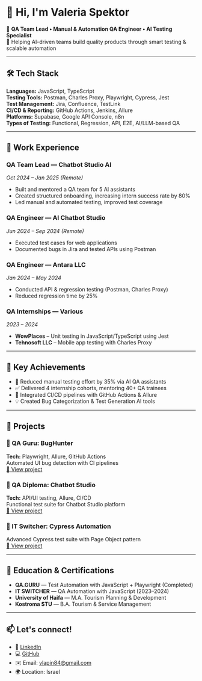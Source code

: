 
# 👋 Hi, I'm Valeria Spektor

🎯 **QA Team Lead • Manual & Automation QA Engineer • AI Testing Specialist**  
🚀 Helping AI-driven teams build quality products through smart testing & scalable automation

---

## 🛠️ Tech Stack

**Languages:** JavaScript, TypeScript  
**Testing Tools:** Postman, Charles Proxy, Playwright, Cypress, Jest  
**Test Management:** Jira, Confluence, TestLink  
**CI/CD & Reporting:** GitHub Actions, Jenkins, Allure  
**Platforms:** Supabase, Google API Console, n8n  
**Types of Testing:** Functional, Regression, API, E2E, AI/LLM-based QA

---

## 💼 Work Experience

### **QA Team Lead — Chatbot Studio AI**  
*Oct 2024 – Jan 2025 (Remote)*  
- Built and mentored a QA team for 5 AI assistants  
- Created structured onboarding, increasing intern success rate by 80%  
- Led manual and automated testing, improved test coverage

### **QA Engineer — AI Chatbot Studio**  
*Jun 2024 – Sep 2024 (Remote)*  
- Executed test cases for web applications  
- Documented bugs in Jira and tested APIs using Postman

### **QA Engineer — Antara LLC**  
*Jan 2024 – May 2024*  
- Conducted API & regression testing (Postman, Charles Proxy)  
- Reduced regression time by 25%

### **QA Internships — Various**  
*2023 – 2024*  
- **WowPlaces** – Unit testing in JavaScript/TypeScript using Jest  
- **Tehnosoft LLC** – Mobile app testing with Charles Proxy

---

## 🌟 Key Achievements

- 🚀 Reduced manual testing effort by 35% via AI QA assistants  
- ✅ Delivered 4 internship cohorts, mentoring 40+ QA trainees  
- 🔁 Integrated CI/CD pipelines with GitHub Actions & Allure  
- 💡 Created Bug Categorization & Test Generation AI tools

---

## 📂 Projects

### 🐞 QA Guru: BugHunter  
**Tech:** Playwright, Allure, GitHub Actions  
Automated UI bug detection with CI pipelines  
[🔗 View project](https://github.com/ValeriaSpektor/QA_GURU_BugHunter_Project)

### 🤖 QA Diploma: Chatbot Studio  
**Tech:** API/UI testing, Allure, CI/CD  
Functional test suite for Chatbot Studio platform  
[🔗 View project](https://github.com/ValeriaSpektor/QA-Diploma-Chatbot-Studio)

### 🎯 IT Switcher: Cypress Automation  
Advanced Cypress test suite with Page Object pattern  
[🔗 View project](https://github.com/ValeriaSpektor/IT_SWITCHER_DIPLOM)

---

## 📘 Education & Certifications

- **QA.GURU** — Test Automation with JavaScript + Playwright (Completed)  
- **IT SWITCHER** — QA Automation with JavaScript (2023–2024)  
- **University of Haifa** — M.A. Tourism Planning & Development  
- **Kostroma STU** — B.A. Tourism & Service Management

---

## 📫 Let's connect!

- 💼 [LinkedIn](https://linkedin.com/in/valeria-spektor-748a8469)  
- 💻 [GitHub](https://github.com/ValeriaSpektor)  
- ✉️ Email: vlapin84@gmail.com  
- 🌍 Location: Israel  
